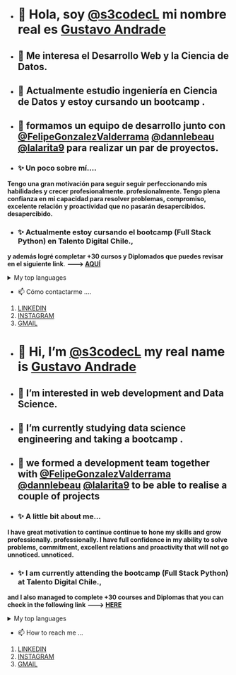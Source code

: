 - # 👋 Hola, soy [@s3codecL](https://github.com/s3codecL) mi nombre real es [Gustavo Andrade](https://github.com/s3codecL)
- ## 👀 Me interesa el Desarrollo Web y la Ciencia de Datos.
- ## 🌱 Actualmente estudio ingeniería en Ciencia de Datos y estoy cursando un bootcamp <full stack python>.
- ## 🌱 formamos un equipo de desarrollo junto con [@FelipeGonzalezValderrama](https://github.com/FelipeGonzalezValderrama) [@dannlebeau](https://github.com/dannlebeau) [@lalarita9](https://github.com/lalarita9) para realizar un par de proyectos.
  
- ### ✨ Un poco sobre mí....
**Tengo una gran motivación para seguir 
seguir perfeccionando mis habilidades y crecer profesionalmente. 
profesionalmente. Tengo plena confianza en 
mi capacidad para resolver problemas, compromiso, 
excelente relación y 
proactividad que no pasarán desapercibidos. 
desapercibido.** 
- ### ✨ Actualmente estoy cursando el bootcamp (Full Stack Python) en Talento Digital Chile., 
**y además logré completar +30 cursos y Diplomados que puedes revisar en el siguiente link**. 
**---> [AQUÍ](https://www.linkedin.com/in/gandradev/details/certifications/)**

<details>
<summary>My top languages</summary>

| Rank | Languages |
|-----:|-----------|
|     1| Python|
|     2| SQL|
|     3| HTML|
|     4| CSS|
|     5| Javascript|
</details>
  
- 📫 Cómo contactarme ....
    
1. [LINKEDIN](https://www.linkedin.com/in/gandradev/)  
2. [INSTAGRAM](https://www.instagram.com/s3codecl/) 
3. <a href="mailto:gandradev@gmail.com">GMAIL</a>

#  
##
  
- # 👋 Hi, I’m [@s3codecL](https://github.com/s3codecL) my real name is [Gustavo Andrade](https://github.com/s3codecL)
- ## 👀 I’m interested in web development and Data Science.
- ## 🌱 I’m currently studying data science engineering and taking a bootcamp <full stack Python>.
- ## 🌱 we formed a development team together with [@FelipeGonzalezValderrama](https://github.com/FelipeGonzalezValderrama) [@dannlebeau](https://github.com/dannlebeau) [@lalarita9](https://github.com/lalarita9) to be able to realise a couple of projects
  
- ### ✨ A little bit about me...
**I have great motivation to continue 
continue to hone my skills and grow professionally. 
professionally. I have full confidence in 
my ability to solve problems, commitment, 
excellent relations and 
proactivity that will not go unnoticed. 
unnoticed.** 
- ### ✨ I am currently attending the bootcamp (Full Stack Python) at Talento Digital Chile., 
**and I also managed to complete +30 courses and Diplomas that you can check in the following link** 
**---> [HERE](https://www.linkedin.com/in/gandradev/details/certifications/)**

<details>
<summary>My top languages</summary>

| Rank | Languages |
|-----:|-----------|
|     1| Python|
|     2| SQL|
|     3| HTML|
|     4| CSS|
|     5| Javascript|
</details>

- 📫 How to reach me ...
    
1. [LINKEDIN](https://www.linkedin.com/in/gandradev/)  
2. [INSTAGRAM](https://www.instagram.com/s3codecl/) 
3. <a href="mailto:gandradev@gmail.com">GMAIL</a>


  
 

<!---
s3codecL/s3codecL is a ✨ special ✨ repository because its `README.md` (this file) appears on your GitHub profile.
You can click the Preview link to take a look at your changes.
--->
